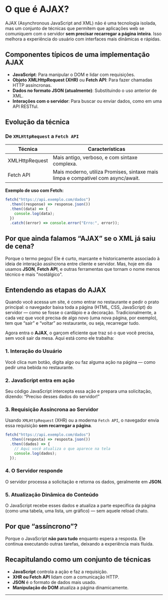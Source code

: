 # O que é AJAX?

AJAX (Asynchronous JavaScript and XML) não é uma tecnologia isolada, mas um conjunto de técnicas que permitem que aplicações web se comuniquem com o servidor **sem precisar recarregar a página inteira**. Isso melhora a experiência do usuário com interfaces mais dinâmicas e rápidas.

## Componentes típicos de uma implementação AJAX

- **JavaScript**: Para manipular o DOM e lidar com requisições.
- **Objeto XMLHttpRequest (XHR)** ou **Fetch API**: Para fazer chamadas HTTP assíncronas.
- **Dados no formato JSON (atualmente)**: Substituindo o uso anterior de XML.
- **Interações com o servidor**: Para buscar ou enviar dados, como em uma API RESTful.

## Evolução da técnica

### De `XMLHttpRequest` a `Fetch API`

| Técnica | Características |
| --- | --- |
| XMLHttpRequest | Mais antigo, verboso, e com sintaxe complexa. |
| Fetch API | Mais moderno, utiliza Promises, sintaxe mais limpa e compatível com async/await. |

**Exemplo de uso com Fetch:**

```javascript
fetch("https://api.exemplo.com/dados")
  .then((response) => response.json())
  .then((data) => {
    console.log(data);
  })
  .catch((error) => console.error("Erro:", error));
```

## Por que ainda falamos “AJAX” se o XML já saiu de cena?

Porque o termo pegou! Ele é curto, marcante e historicamente associado à ideia de interação assíncrona entre cliente e servidor. Mas, hoje em dia usamos **JSON**, **Fetch API**, e outras ferramentas que tornam o nome menos técnico e mais "nostálgico".

## Entendendo as etapas do AJAX

Quando você acessa um site, é como entrar no restaurante e pedir o prato principal: o navegador baixa toda a página (HTML, CSS, JavaScript) do servidor — como se fosse o cardápio e a decoração. Tradicionalmente, a cada vez que você precisa de algo novo (uma nova página, por exemplo), tem que “sair” e “voltar” ao restaurante, ou seja, recarregar tudo.

Agora entra o **AJAX**, o garçom eficiente que traz só o que você precisa, sem você sair da mesa. Aqui está como ele trabalha:

### 1. **Interação do Usuário**

Você clica num botão, digita algo ou faz alguma ação na página — como pedir uma bebida no restaurante.

### 2. **JavaScript entra em ação**

Seu código JavaScript intercepta essa ação e prepara uma solicitação, dizendo: “Preciso desses dados do servidor!”

### 3. **Requisição Assíncrona ao Servidor**

Usando `XMLHttpRequest` (XHR) ou a moderna `Fetch API`, o navegador envia essa requisição **sem recarregar a página**.

```javascript
fetch("https://api.exemplo.com/dados")
  .then((resposta) => resposta.json())
  .then((dados) => {
    // Aqui você atualiza o que aparece na tela
    console.log(dados);
  });
```

### 4. **O Servidor responde**

O servidor processa a solicitação e retorna os dados, geralmente em **JSON**.

### 5. **Atualização Dinâmica do Conteúdo**

O JavaScript recebe esses dados e atualiza a parte específica da página (como uma tabela, uma lista, um gráfico) — sem aquele reload chato.

## Por que “assíncrono”?

Porque o JavaScript **não para tudo** enquanto espera a resposta. Ele continua executando outras tarefas, deixando a experiência mais fluida.

## Recapitulando como um conjunto de técnicas

- **JavaScript** controla a ação e faz a requisição.
- **XHR ou Fetch API** lidam com a comunicação HTTP.
- **JSON** é o formato de dados mais usado.
- **Manipulação do DOM** atualiza a página dinamicamente.

---
